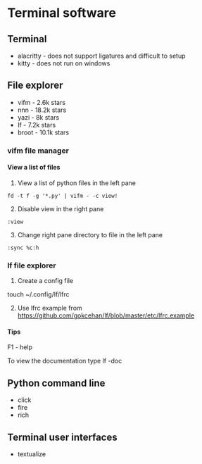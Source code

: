# Terminal software

## Terminal

* alacritty - does not support ligatures and difficult to setup
* kitty - does not run on windows

## File explorer

* vifm - 2.6k stars
* nnn - 18.2k stars
* yazi - 8k stars
* lf - 7.2k stars
* broot - 10.1k stars

### vifm file manager

#### View a list of files

1. View a list of python files in the left pane

```
fd -t f -g '*.py' | vifm - -c view!
```

2. Disable view in the right pane

```
:view
```

3. Change right pane directory to file in the left pane

```
:sync %c:h
```

### lf file explorer

1. Create a config file

touch ~/.config/lf/lfrc

2. Use lfrc example from https://github.com/gokcehan/lf/blob/master/etc/lfrc.example

#### Tips

F1 - help

To view the documentation type lf -doc

## Python command line

* click
* fire
* rich

## Terminal user interfaces

* textualize
